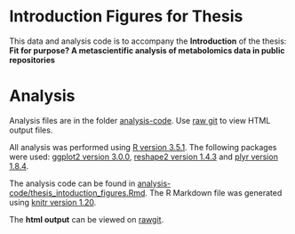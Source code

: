 # Introduction Figures for Thesis

This data and analysis code is to accompany the **Introduction** of the thesis: **Fit for purpose? A metascientific analysis of metabolomics data in public repositories**

# Analysis

Analysis files are in the folder [analysis-code](https://github.com/RASpicer/thesis_introduction_figures/tree/master/analysis_code). Use [raw git](https://rawgit.com/) to view HTML output files.

All analysis was performed using [R version 3.5.1](https://cran.r-project.org/). The following packages were used: [ggplot2 version 3.0.0](https://cran.r-project.org/web/packages/ggplot2/index.html), [reshape2 version 1.4.3](https://cran.r-project.org/web/packages/reshape2/index.html) and [plyr version 1.8.4](https://cran.r-project.org/web/packages/plyr/index.html).

The analysis code can be found in [analysis-code/thesis_intoduction_figures.Rmd](https://github.com/RASpicer/thesis_introduction_figures/blob/master/analysis_code/thesis_intoduction_figures.Rmd). The R Markdown file was generated using [knitr version 1.20](https://cran.r-project.org/web/packages/knitr/index.html). 


The <b>html output</b> can be viewed on [rawgit](https://cdn.rawgit.com/RASpicer/thesis_introduction_figures/9928ebbb/analysis_code/thesis_intoduction_figures.html).

